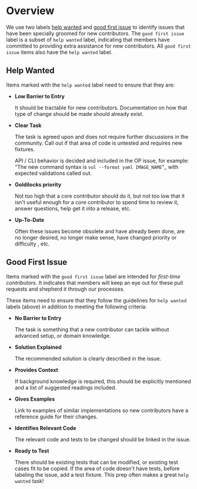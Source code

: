 # Overview

We use two labels [help wanted](#help-wanted) and [good first
issue](#good-first-issue) to identify issues that have been specially groomed
for new contributors. The `good first issue` label is a subset of `help wanted`
label, indicating that members have committed to providing extra assistance for
new contributors. All `good first issue` items also have the `help wanted`
label.

## Help Wanted

Items marked with the `help wanted` label need to ensure that they are:

- **Low Barrier to Entry**

  It should be tractable for new contributors. Documentation on how that type of
  change should be made should already exist.

- **Clear Task**

  The task is agreed upon and does not require further discussions in the
  community. Call out if that area of code is untested and requires new
  fixtures.

  API / CLI behavior is decided and included in the OP issue, for example: "The
  new command syntax is `vul --format yaml IMAGE_NAME`"_ with
  expected validations called out.

- **Goldilocks priority**

  Not too high that a core contributor should do it, but not too low that it
  isn't useful enough for a core contributor to spend time to review it, answer
  questions, help get it into a release, etc.

- **Up-To-Date**

  Often these issues become obsolete and have already been done, are no longer
  desired, no longer make sense, have changed priority or difficulty , etc.


## Good First Issue

Items marked with the `good first issue` label are intended for _first-time
contributors_. It indicates that members will keep an eye out for these pull
requests and shepherd it through our processes.

These items need to ensure that they follow the guidelines for `help wanted`
labels (above) in addition to meeting the following criteria:

- **No Barrier to Entry**

  The task is something that a new contributor can tackle without advanced
  setup, or domain knowledge.

- **Solution Explained**

  The recommended solution is clearly described in the issue.

- **Provides Context**

  If background knowledge is required, this should be explicitly mentioned and a
  list of suggested readings included.

- **Gives Examples**

  Link to examples of similar implementations so new contributors have a
  reference guide for their changes.

- **Identifies Relevant Code**

  The relevant code and tests to be changed should be linked in the issue.

- **Ready to Test**

  There should be existing tests that can be modified, or existing test cases
  fit to be copied. If the area of code doesn't have tests, before labeling the
  issue, add a test fixture. This prep often makes a great `help wanted` task!
  
